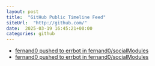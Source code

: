 ```yaml
---
layout: post
title:  "GitHub Public Timeline Feed"
siteUrl:  "http://github.com/"
date:  2025-03-19 16:45:21+00:00
categories: github
---
```

*  [fernand0 pushed to errbot in fernand0/socialModules](https://github.com/fernand0/socialModules/compare/3b23bb7f72...e90f0da7e4)
*  [fernand0 pushed to errbot in fernand0/socialModules](https://github.com/fernand0/socialModules/compare/43afe42606...3b23bb7f72)
